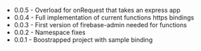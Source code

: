 * 0.0.5 - Overload for onRequest that takes an express app
* 0.0.4 - Full implementation of current functions https bindings
* 0.0.3 - First version of firebase-admin needed for functions
* 0.0.2 - Namespace fixes
* 0.0.1 - Boostrapped project with sample binding
